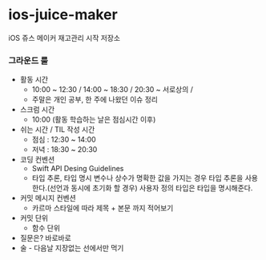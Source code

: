 # ios-juice-maker
iOS 쥬스 메이커 재고관리 시작 저장소

### 그라운드 룰

- 활동 시간
    - 10:00 ~ 12:30 / 14:00 ~ 18:30 / 20:30 ~ 서로상의 /
    - 주말은 개인 공부, 한 주에 나왔던 이슈 정리
- 스크럼 시간
    - 10:00 (활동 학습하는 날은 점심시간 이후)
- 쉬는 시간 / TIL 작성 시간
    - 점심 : 12:30 ~ 14:00
    - 저녁 : 18:30 ~ 20:30
- 코딩 컨벤션
    - Swift API Desing Guidelines
    - 타입 추론, 타입 명시
    변수나 상수가 명확한 값을 가지는 경우 타입 추론을 사용한다.(선언과 동시에 초기화 할 경우)
    사용자 정의 타입은 타입을 명시해준다.
- 커밋 메시지 컨벤션
    - 카르마 스타일에 따라 제목 + 본문 까지 적어보기
- 커밋 단위
    - 함수 단위
- 질문은? 바로바로
- 술 - 다음날 지장없는 선에서만 먹기
